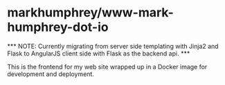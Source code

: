 # markhumphrey/www-mark-humphrey-dot-io

*** NOTE: Currently migrating from server side templating with Jinja2 and Flask to AngularJS client side with Flask as the backend api. ***

This is the frontend for my web site wrapped up in a Docker image for development and deployment.
